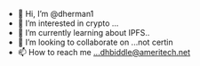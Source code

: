 - 👋 Hi, I’m @dherman1
- 👀 I’m interested in crypto ...
- 🌱 I’m currently learning about IPFS..
- 💞️ I’m looking to collaborate on ...not certin
- 📫 How to reach me ...dhbiddle@ameritech.net

<!---
dherman1/dherman1 is a ✨ special ✨ repository because its `README.md` (this file) appears on your GitHub profile.
You can click the Preview link to take a look at your changes.
--->
